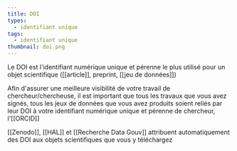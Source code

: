 ```yaml
---
title: DOI
types:
  - identifiant unique
tags:
  - identifiant unique
thumbnail: doi.png
---
```


Le DOI est l'identifiant numérique unique et pérenne le plus utilisé pour un objet scientifique ([[article]], preprint, [[jeu de données]])

Afin d'assurer une meilleure visibilité de votre travail de chercheur/chercheuse, il est important que tous les travaux que vous avez signés, tous les jeux de données que vous avez produits soient reliés par leur DOI à votre identifiant numérique unique et pérenne de chercheur, l'[[ORCID]]

[[Zenodo]], [[HAL]] et [[Recherche Data Gouv]] attribuent automatiquement des DOI aux objets scientifiques que vous y téléchargez

